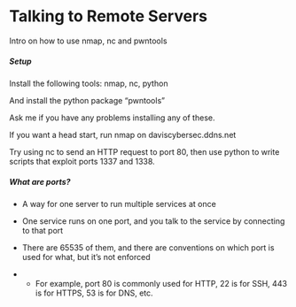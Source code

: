# Talking to Remote Servers

Intro on how to use nmap, nc and pwntools

##### Setup

Install the following tools: nmap, nc, python 

And install the python package “pwntools”

Ask me if you have any problems installing any of these.

If you want a head start, run nmap on daviscybersec.ddns.net

Try using nc to send an HTTP request to port 80, then use python to write scripts that exploit ports 1337 and 1338.

##### What are ports?

- A way for one server to run multiple services at once

- One service runs on one port, and you talk to the service by connecting to that port

- There are 65535 of them, and there are conventions on which port is used for what, but it’s not enforced

- - For example, port 80 is commonly used for HTTP, 22 is for SSH, 443 is for HTTPS, 53 is for DNS, etc.

